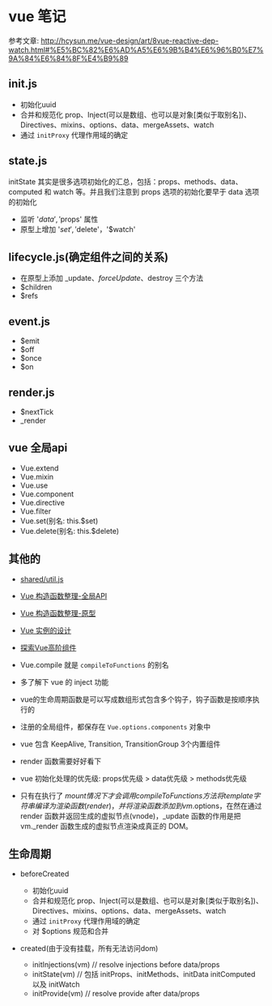 # vue 笔记

参考文章: http://hcysun.me/vue-design/art/8vue-reactive-dep-watch.html#%E5%BC%82%E6%AD%A5%E6%9B%B4%E6%96%B0%E7%9A%84%E6%84%8F%E4%B9%89

## init.js

- 初始化uuid
- 合并和规范化 prop、Inject(可以是数组、也可以是对象[类似于取别名])、Directives、mixins、options、data、mergeAssets、watch
- 通过 `initProxy` 代理作用域的确定

## state.js

initState 其实是很多选项初始化的汇总，包括：props、methods、data、computed 和 watch 等。并且我们注意到 props 选项的初始化要早于 data 选项的初始化

- 监听 '$data', '$props' 属性
- 原型上增加 '$set', '$delete'，'$watch'

## lifecycle.js(确定组件之间的关系)

- 在原型上添加 _update、$forceUpdate、$destroy 三个方法
- $children
- $refs

## event.js

- $emit
- $off
- $once
- $on

## render.js

- $nextTick
- _render

## vue 全局api

- Vue.extend
- Vue.mixin
- Vue.use
- Vue.component
- Vue.directive
- Vue.filter
- Vue.set(别名: this.$set)
- Vue.delete(别名: this.$delete)

## 其他的

- [shared/util.js](http://hcysun.me/vue-design/appendix/shared-util.html)

- [Vue 构造函数整理-全局API](http://hcysun.me/vue-design/appendix/vue-global-api.html)

- [Vue 构造函数整理-原型](http://hcysun.me/vue-design/appendix/vue-prototype.html)

- [Vue 实例的设计](http://hcysun.me/vue-design/appendix/vue-ins.html)

- [探索Vue高阶组件](http://hcysun.me/vue-design/more/vue-hoc.html)

- Vue.compile 就是 `compileToFunctions` 的别名

- 多了解下 vue 的 inject 功能

- vue的生命周期函数是可以写成数组形式包含多个钩子，钩子函数是按顺序执行的
- 注册的全局组件，都保存在 `Vue.options.components` 对象中
- vue 包含 KeepAlive, Transition, TransitionGroup 3个内置组件
- render 函数需要好好看下
- vue 初始化处理的优先级: props优先级 > data优先级 > methods优先级
- 只有在执行了 $mount 情况下 才会调用 compileToFunctions方法 将 template 字符串编译为渲染函数(render)，并将渲染函数添加到 vm.$options，在然在通过 render 函数并返回生成的虚拟节点(vnode)，_update 函数的作用是把 vm._render 函数生成的虚拟节点渲染成真正的 DOM。


## 生命周期

- beforeCreated
  - 初始化uuid
  - 合并和规范化 prop、Inject(可以是数组、也可以是对象[类似于取别名])、Directives、mixins、options、data、mergeAssets、watch
  - 通过 `initProxy` 代理作用域的确定
  - 对 $options 规范和合并

- created(由于没有挂载，所有无法访问dom)
  - initInjections(vm) // resolve injections before data/props
  - initState(vm) // 包括 initProps、initMethods、initData initComputed 以及 initWatch
  - initProvide(vm) // resolve provide after data/props